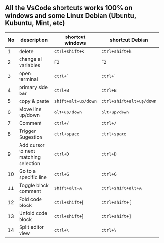 ## All the VsCode shortcuts works 100% on windows and some Linux Debian (Ubuntu, Kubuntu, Mint, etc)

| No  | description                           | shortcut windows    | shortcut Debian          |
| --- | ------------------------------------- | ------------------- | ------------------------ |
| 1   | delete                                | `ctrl+shift+k`      | `ctrl+shift+k`           |
| 2   | change all variables                  | `F2`                | `F2`                     |
| 3   | open terminal                         | `` ctrl+`  ``       | `` ctrl+`  ``            |
| 4   | primary side bar                      | `ctrl+B`            | `ctrl+B`                 |
| 5   | copy & paste                          | `shift+alt+up/down` | `ctrl+shift+alt+up/down` |
| 6   | Move line up/down                     | `alt+up/down`       | `alt+up/down`            |
| 7   | Comment                               | `ctrl+/`            | `ctrl+/`                 |
| 8   | Trigger Sugestion                     | `ctrl+space`        | `ctrl+space`             |
| 9   | Add cursor to next matching selection | `ctrl+D`            | `ctrl+D`                 |
| 10  | Go to a specific line                 | `ctrl+G`            | `ctrl+G`                 |
| 11  | Toggle block comment                  | `shift+alt+A `      | `ctrl+shift+alt+A `      |
| 12  | Fold code block                       | `ctrl+shift+[`      | `ctrl+shift+[`           |
| 13  | Unfold code block                     | `ctrl+shift+]`      | `ctrl+shift+]`           |
| 14  | Split editor view                     | `ctrl+\`            | `ctrl+\`                 |
